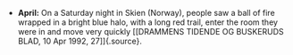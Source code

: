 ﻿
- **April:** On a Saturday night in Skien (Norway), people saw a ball of fire wrapped in a bright blue halo, with a long red trail, enter the room they were in and move very quickly [\[DRAMMENS TIDENDE OG BUSKERUDS BLAD, 10 Apr 1992, 27\]]{.source}.
